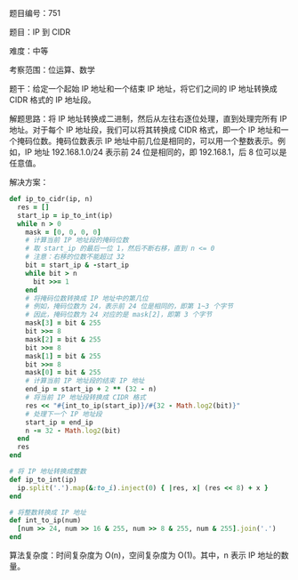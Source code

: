 题目编号：751

题目：IP 到 CIDR

难度：中等

考察范围：位运算、数学

题干：给定一个起始 IP 地址和一个结束 IP 地址，将它们之间的 IP 地址转换成 CIDR 格式的 IP 地址段。

解题思路：将 IP 地址转换成二进制，然后从左往右逐位处理，直到处理完所有 IP 地址。对于每个 IP 地址段，我们可以将其转换成 CIDR 格式，即一个 IP 地址和一个掩码位数。掩码位数表示 IP 地址中前几位是相同的，可以用一个整数表示。例如，IP 地址 192.168.1.0/24 表示前 24 位是相同的，即 192.168.1，后 8 位可以是任意值。

解决方案：

```ruby
def ip_to_cidr(ip, n)
  res = []
  start_ip = ip_to_int(ip)
  while n > 0
    mask = [0, 0, 0, 0]
    # 计算当前 IP 地址段的掩码位数
    # 取 start_ip 的最后一位 1，然后不断右移，直到 n <= 0
    # 注意：右移的位数不能超过 32
    bit = start_ip & -start_ip
    while bit > n
      bit >>= 1
    end
    # 将掩码位数转换成 IP 地址中的第几位
    # 例如，掩码位数为 24，表示前 24 位是相同的，即第 1~3 个字节
    # 因此，掩码位数为 24 对应的是 mask[2]，即第 3 个字节
    mask[3] = bit & 255
    bit >>= 8
    mask[2] = bit & 255
    bit >>= 8
    mask[1] = bit & 255
    bit >>= 8
    mask[0] = bit & 255
    # 计算当前 IP 地址段的结束 IP 地址
    end_ip = start_ip + 2 ** (32 - n)
    # 将当前 IP 地址段转换成 CIDR 格式
    res << "#{int_to_ip(start_ip)}/#{32 - Math.log2(bit)}"
    # 处理下一个 IP 地址段
    start_ip = end_ip
    n -= 32 - Math.log2(bit)
  end
  res
end

# 将 IP 地址转换成整数
def ip_to_int(ip)
  ip.split('.').map(&:to_i).inject(0) { |res, x| (res << 8) + x }
end

# 将整数转换成 IP 地址
def int_to_ip(num)
  [num >> 24, num >> 16 & 255, num >> 8 & 255, num & 255].join('.')
end
```

算法复杂度：时间复杂度为 O(n)，空间复杂度为 O(1)。其中，n 表示 IP 地址的数量。